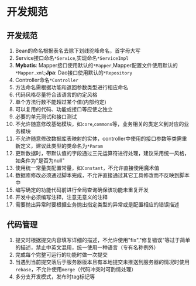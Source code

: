 # 开发规范

## 开发规范

1. Bean的命名根据表名去除下划线驼峰命名，首字母大写
2. Service接口命名`*Service`,实现命名`*ServiceImpl`
3. **Mybatis**: Mapper接口使用默认的`*Mapper`,Mapper配置文件使用默认的`*Mapper.xml`;**Jpa**: Dao接口使用默认的`*Repository`
4. Controller命名`*Controller`
5. 方法命名需根据功能和返回参数类型进行相应命名
6. 代码风格尽量符合该语言的约定风格
7. 单个方法行数不能超过某个值(内部约定)
8. 可以复用的代码、功能或接口等应使之独立
9. 必要的单元测试和接口测试
10. 不允许随意修改基础模块，如`core`,`commons`等，业务相关的类定义到对应的业务模块
11. 不允许随意修改数据库表映射的实体，controller中使用的接口参数等类需重新定义，建议此类型的类命名为`*Param`
11. 更新数据时，带默认值的字段通过三元运算符进行处理，建议采用统一风格，如条件为"是否为null"
12. 使用统一常量类配置常量，如`Constant`，不允许直接使用魔术值
13. 数据库修改必须通过脚本完成，不允许直接通过其它工具修改而不反映到脚本中
14. 编写确定的功能代码前进行全局查询确保该功能未重复开发
15. 开发中必须编写注释，注意无意义的注释
16. 需要抛出异常时要根据业务抛出指定类型的异常或是配置相应的错误描述

## 代码管理

1. 提交时根据提交内容填写详细的描述，不允许使用"fix","修复错误"等过于简单的描述，禁止中英文混用，统一使用一种语言（专有名称例外）
2. 完成每个完整可运行的功能时做一次提交
3. 当遇到当前提交落后于服务器版本且有本地提交未推送到服务器的情况时使用`rebase`，不允许使用`merge`（代码冲突时可酌情处理）
4. 多分支开发模式，发布时tag标记等